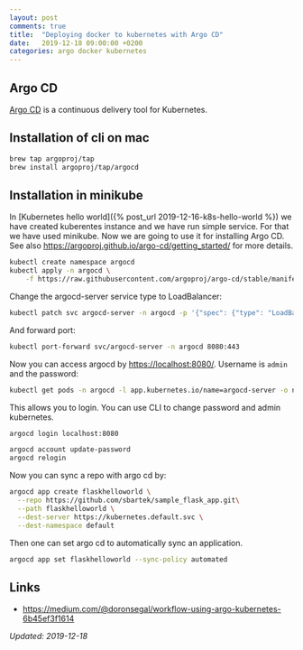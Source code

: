 ```yaml
---
layout: post
comments: true
title:  "Deploying docker to kubernetes with Argo CD"
date:   2019-12-18 09:00:00 +0200
categories: argo docker kubernetes
---
```


## Argo CD

[Argo CD](https://argoproj.github.io/argo-cd/) is a continuous delivery tool for Kubernetes.


## Installation of cli on mac

``` sh
brew tap argoproj/tap
brew install argoproj/tap/argocd
```

## Installation in minikube

In [Kubernetes hello world]({% post_url 2019-12-16-k8s-hello-world %}) we have created kuberentes
instance and we have run simple service. For that we have used minikube. Now we are going to use it
for installing Argo CD. See also <https://argoproj.github.io/argo-cd/getting_started/> for more
details.

``` sh
kubectl create namespace argocd
kubectl apply -n argocd \
    -f https://raw.githubusercontent.com/argoproj/argo-cd/stable/manifests/install.yaml
```

Change the argocd-server service type to LoadBalancer:

``` sh
kubectl patch svc argocd-server -n argocd -p '{"spec": {"type": "LoadBalancer"}}'
```
And forward port:

``` sh
kubectl port-forward svc/argocd-server -n argocd 8080:443
```

Now you can access argocd by <https://localhost:8080/>. Username is `admin` and the password:
``` sh
kubectl get pods -n argocd -l app.kubernetes.io/name=argocd-server -o name | cut -d'/' -f 2
```
This allows you to login. You can use CLI to change password and admin kubernetes.

``` sh
argocd login localhost:8080
```

``` sh
argocd account update-password
argocd relogin
```

Now you can sync a repo with argo cd by:

``` sh
argocd app create flaskhelloworld \
  --repo https://github.com/sbartek/sample_flask_app.git\
  --path flaskhelloworld \
  --dest-server https://kubernetes.default.svc \
  --dest-namespace default
```

Then one can set argo cd to automatically sync an application.

``` sh
argocd app set flaskhelloworld --sync-policy automated
```

## Links 
* <https://medium.com/@doronsegal/workflow-using-argo-kubernetes-6b45ef3f1614>


_Updated: 2019-12-18_
